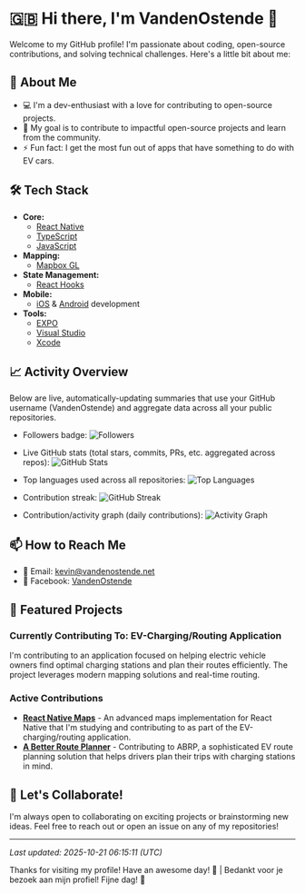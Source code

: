 # <a id="english"></a>🇬🇧 Hi there, I'm VandenOstende 👋

Welcome to my GitHub profile! I'm passionate about coding, open-source contributions, and solving technical challenges. Here's a little bit about me:

## 🚀 About Me
- 💻 I'm a dev-enthusiast with a love for contributing to open-source projects.
- 🎯 My goal is to contribute to impactful open-source projects and learn from the community.
- ⚡ Fun fact: I get the most fun out of apps that have something to do with EV cars.

## 🛠️ Tech Stack
- **Core:** 
  - [React Native](https://reactnative.dev/)
  - [TypeScript](https://www.typescriptlang.org/)
  - [JavaScript](https://developer.mozilla.org/en-US/docs/Web/JavaScript)
- **Mapping:** 
  - [Mapbox GL](https://www.mapbox.com/mapbox-gl-js)
- **State Management:** 
  - [React Hooks](https://react.dev/reference/react)
- **Mobile:** 
  - [iOS](https://developer.apple.com/ios/) & [Android](https://developer.android.com/) development
- **Tools:** 
  - [EXPO](https://expo.dev/)
  - [Visual Studio](https://visualstudio.microsoft.com/)
  - [Xcode](https://developer.apple.com/xcode/)

## 📈 Activity Overview

Below are live, automatically-updating summaries that use your GitHub username (VandenOstende) and aggregate data across all your public repositories.

- Followers badge:
![Followers](https://img.shields.io/github/followers/VandenOstende?label=Followers&style=social)

- Live GitHub stats (total stars, commits, PRs, etc. aggregated across repos):
![GitHub Stats](https://github-readme-stats.vercel.app/api?username=VandenOstende&show_icons=true&count_private=true&theme=radical)

- Top languages used across all repositories:
![Top Languages](https://github-readme-stats.vercel.app/api/top-langs/?username=VandenOstende&layout=compact&theme=radical)

- Contribution streak:
![GitHub Streak](https://github-readme-streak-stats.herokuapp.com/?user=VandenOstende&theme=radical)

- Contribution/activity graph (daily contributions):
![Activity Graph](https://activity-graph.herokuapp.com/graph?username=VandenOstende&theme=github)


## 📫 How to Reach Me
- 📧 Email: [kevin@vandenostende.net](mailto:kevin@vandenostende.net)
- 📱 Facebook: [VandenOstende](https://www.facebook.com/VandenOstende/)

## 🌟 Featured Projects

### Currently Contributing To: EV-Charging/Routing Application
I'm contributing to an application focused on helping electric vehicle owners find optimal charging stations and plan their routes efficiently. The project leverages modern mapping solutions and real-time routing.

### Active Contributions
- [**React Native Maps**](https://github.com/rnmapbox/maps) - An advanced maps implementation for React Native that I'm studying and contributing to as part of the EV-charging/routing application.
- [**A Better Route Planner**](https://github.com/abetterrouteplanner/abrp-core) - Contributing to ABRP, a sophisticated EV route planning solution that helps drivers plan their trips with charging stations in mind.

## 🤝 Let's Collaborate!
I'm always open to collaborating on exciting projects or brainstorming new ideas. Feel free to reach out or open an issue on any of my repositories!

---

*Last updated: 2025-10-21 06:15:11 (UTC)*

Thanks for visiting my profile! Have an awesome day! 🚀 | Bedankt voor je bezoek aan mijn profiel! Fijne dag! 🚀
